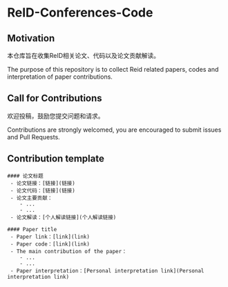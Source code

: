 # ReID-Conferences-Code

## Motivation
本仓库旨在收集ReID相关论文、代码以及论文贡献解读。

The purpose of this repository is to collect Reid related papers, codes and interpretation of paper contributions.

## Call for Contributions
欢迎投稿，鼓励您提交问题和请求。

Contributions are strongly welcomed, you are encouraged to submit issues and Pull Requests.

## Contribution template

```
#### 论文标题
 - 论文链接：[链接](链接)
 - 论文代码：[链接](链接)
 - 论文主要贡献：
    - ...
    - ...
 - 论文解读：[个人解读链接](个人解读链接)
```
```
#### Paper title
 - Paper link：[link](link)
 - Paper code：[link](link)
 - The main contribution of the paper：
    - ...
    - ...
 - Paper interpretation：[Personal interpretation link](Personal interpretation link)
```